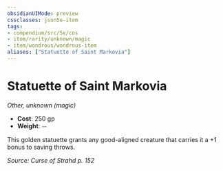 ```yaml
---
obsidianUIMode: preview
cssclasses: json5e-item
tags:
- compendium/src/5e/cos
- item/rarity/unknown/magic
- item/wondrous/wondrous-item
aliases: ["Statuette of Saint Markovia"]
---
```

# Statuette of Saint Markovia
*Other, unknown (magic)*  

- **Cost**: 250 gp
- **Weight**: ⏤

This golden statuette grants any good-aligned creature that carries it a +1 bonus to saving throws.

*Source: Curse of Strahd p. 152*